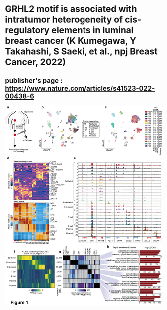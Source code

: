 # GRHL2 motif is associated with intratumor heterogeneity of cis-regulatory elements in luminal breast cancer (K Kumegawa, Y Takahashi, S Saeki, et al., npj Breast Cancer, 2022)

## publisher's page : https://www.nature.com/articles/s41523-022-00438-6

![](https://github.com/KoheiKumegawa/scCA_BC_2022/blob/main/figure1.png)
